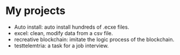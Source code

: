 # My projects

- Auto install: auto install hundreds of .ecxe files.
- excel: clean, modify data from a csv file.
- recreative blockchain: imitate the logic process of the blockchain.
- testtelemtria: a task for a job interview.
